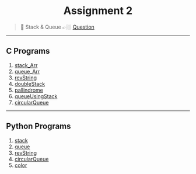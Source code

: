 <h1 align="center"> Assignment 2 </h1>

>💠 Stack & Queue 👉🏼 [Question](https://github.com/saha-indranil/DSA01/blob/main/Questions/Assignment-2%40DSALAB.txt)

---

## C Programs

1. [stack_Arr](https://github.com/saha-indranil/DSA01/blob/main/Stack/C%20programs/stack_Arr.c)
1. [queue_Arr](https://github.com/saha-indranil/DSA01/blob/main/Queue/C%20Programs/queue_Arr.c)
1. [revString](https://github.com/saha-indranil/DSA01/blob/main/Stack/C%20programs/revString.c)
1. [doubleStack](https://github.com/saha-indranil/DSA01/blob/main/Stack/C%20programs/doubleStack.c)
1. [pallindrome](https://github.com/saha-indranil/DSA01/blob/main/Stack/C%20programs/pallindrome.c)
1. [queueUsingStack](https://github.com/saha-indranil/DSA01/blob/main/Queue/C%20Programs/queueUsingStack.c)
1. [circularQueue](https://github.com/saha-indranil/DSA01/blob/main/Queue/C%20Programs/circularQueue.c)

---

## Python Programs
1. [stack]()
1. [queue]()
1. [revString]()
1. [circularQueue]()
1. [color]()